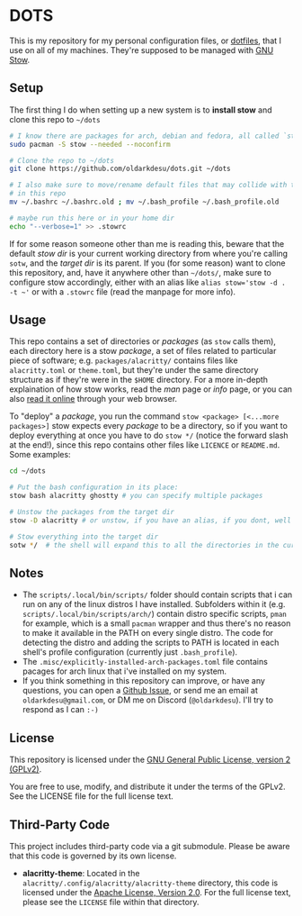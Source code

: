 # DOTS

This is my repository for my personal configuration files, or [dotfiles](https://en.wikipedia.org/wiki/Hidden_file_and_hidden_directory#Unix_and_Unix-like_environments), that I use on all of my machines. They're supposed to be managed with [GNU Stow](https://www.gnu.org/software/stow/).

## Setup

The first thing I do when setting up a new system is to **install stow** and clone this repo to `~/dots`

```sh
# I know there are packages for arch, debian and fedora, all called `stow`
sudo pacman -S stow --needed --noconfirm

# Clone the repo to ~/dots
git clone https://github.com/oldarkdesu/dots.git ~/dots

# I also make sure to move/rename default files that may collide with the ones
# in this repo
mv ~/.bashrc ~/.bashrc.old ; mv ~/.bash_profile ~/.bash_profile.old

# maybe run this here or in your home dir
echo "--verbose=1" >> .stowrc
```

If for some reason someone other than me is reading this, beware that the default _stow dir_ is your current working directory from where you're calling `sotw`, and the _target dir_ is its parent. If you (for some reason) want to clone this repository, and, have it anywhere other than `~/dots/`, make sure to configure stow accordingly, either with an alias like `alias stow='stow -d . -t ~'` or with a `.stowrc` file (read the manpage for more info). 

## Usage

This repo contains a set of directories or _packages_ (as `stow` calls them), each directory here is a stow _package_, a set of files related to particular piece of software; e.g. `packages/alacritty/` contains files like `alacritty.toml` or `theme.toml`, but they're under the same directory structure as if they're were in the `$HOME` directory. For a more in-depth explaination of how stow works, read the _man_ page or _info_ page, or you can also [read it online](https://www.gnu.org/software/stow/manual/) through your web browser. 

To "deploy" a _package_, you run the command `stow <package> [<...more packages>]` stow expects every _package_ to be a directory, so if you want to deploy everything at once you have to do `stow */` (notice the forward slash at the end!), since this repo contains other files like `LICENCE` or `README.md`. Some examples: 

```sh
cd ~/dots

# Put the bash configuration in its place: 
stow bash alacritty ghostty # you can specify multiple packages

# Unstow the packages from the target dir
stow -D alacritty # or unstow, if you have an alias, if you dont, well You can stow

# Stow everything into the target dir
sotw */  # the shell will expand this to all the directories in the current dir
```

## Notes

- The `scripts/.local/bin/scripts/` folder should contain scripts that i can run on any of the linux distros I have installed. Subfolders within it (e.g. `scripts/.local/bin/scripts/arch/`) contain distro specific scripts, `pman` for example, which is a small `pacman` wrapper and thus there's no reason to make it available in the PATH on every single distro. The code for detecting the distro and adding the scripts to PATH is located in each shell's profile configuration (currently just `.bash_profile`).
- The `.misc/explicitly-installed-arch-packages.toml` file contains pacages for arch linux that i've installed on my system.
- If you think something in this repository can improve, or have any questions, you can open a [Github Issue](https://github.com/oldarkdesu/dots/issues/new/choose), or send me an email at `oldarkdesu@gmail.com`, or DM me on Discord (`@oldarkdesu`). I'll try to respond as I can `:-)`

## License

This repository is licensed under the [GNU General Public License, version 2 (GPLv2)](LICENSE).

You are free to use, modify, and distribute it under the terms of the GPLv2.
See the LICENSE file for the full license text.

## Third-Party Code

This project includes third-party code via a git submodule. Please be aware that this code is governed by its own license.

* **alacritty-theme**: Located in the `alacritty/.config/alacritty/alacritty-theme` directory, this code is licensed under the [Apache License, Version 2.0](alacritty/.config/alacritty/alacritty-theme/LICENSE). For the full license text, please see the `LICENSE` file within that directory.


